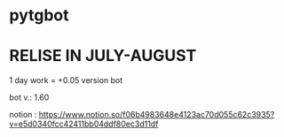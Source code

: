 # pytgbot
# RELISE IN JULY-AUGUST

1 day work = +0.05 version bot

bot v.: 1.60

notion : https://www.notion.so/f06b4983648e4123ac70d055c62c3935?v=e5d0340fcc42411bb04ddf80ec3d11df